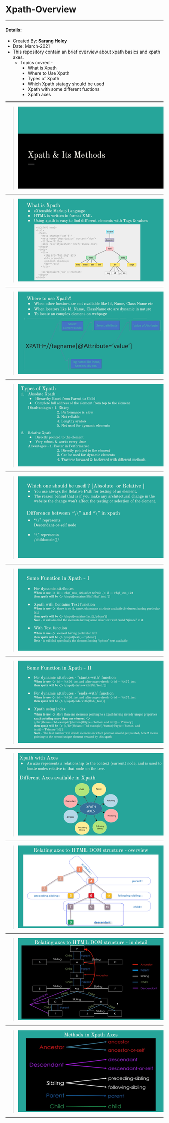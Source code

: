 # Xpath-Overview

---
#### Details: 
* Created By: <b>Sarang Holey</b>
* Date: March-2021
* This repository contain an brief overview about xpath basics and xpath axes.
  * Topics covred - 
       * What is Xpath
       * Where to Use Xpath
       * Types of Xpath
       * Which Xpath statagy should be used
       * Xpath with some different fuctions
       * Xpath axes
              
---

>![Image](Xpath_1.jpg)

---

>![Image](Xpath_2.jpg)

---

>![Image](Xpath_3.jpg)

---

>![Image](Xpath_4.jpg)

---

>![Image](Xpath_5.jpg)

---

>![Image](Xpath_6.jpg)

---

>![Image](Xpath_7.jpg)

---

>![Image](Xpath_8.jpg)

---

>![Image](Xpath_9.jpg)

---

>![Image](Xpath_10.jpg)

---

>![Image](Xpath_11.jpg)

---